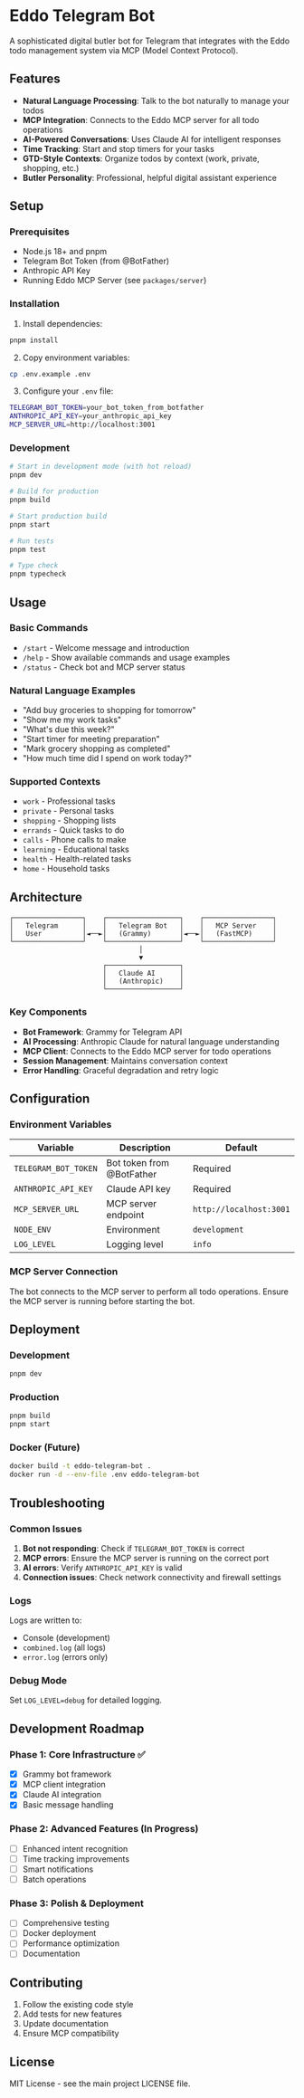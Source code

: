 # Eddo Telegram Bot

A sophisticated digital butler bot for Telegram that integrates with the Eddo todo management system via MCP (Model Context Protocol).

## Features

- **Natural Language Processing**: Talk to the bot naturally to manage your todos
- **MCP Integration**: Connects to the Eddo MCP server for all todo operations
- **AI-Powered Conversations**: Uses Claude AI for intelligent responses
- **Time Tracking**: Start and stop timers for your tasks
- **GTD-Style Contexts**: Organize todos by context (work, private, shopping, etc.)
- **Butler Personality**: Professional, helpful digital assistant experience

## Setup

### Prerequisites

- Node.js 18+ and pnpm
- Telegram Bot Token (from @BotFather)
- Anthropic API Key
- Running Eddo MCP Server (see `packages/server`)

### Installation

1. Install dependencies:
```bash
pnpm install
```

2. Copy environment variables:
```bash
cp .env.example .env
```

3. Configure your `.env` file:
```bash
TELEGRAM_BOT_TOKEN=your_bot_token_from_botfather
ANTHROPIC_API_KEY=your_anthropic_api_key
MCP_SERVER_URL=http://localhost:3001
```

### Development

```bash
# Start in development mode (with hot reload)
pnpm dev

# Build for production
pnpm build

# Start production build
pnpm start

# Run tests
pnpm test

# Type check
pnpm typecheck
```

## Usage

### Basic Commands

- `/start` - Welcome message and introduction
- `/help` - Show available commands and usage examples
- `/status` - Check bot and MCP server status

### Natural Language Examples

- "Add buy groceries to shopping for tomorrow"
- "Show me my work tasks"
- "What's due this week?"
- "Start timer for meeting preparation"
- "Mark grocery shopping as completed"
- "How much time did I spend on work today?"

### Supported Contexts

- `work` - Professional tasks
- `private` - Personal tasks
- `shopping` - Shopping lists
- `errands` - Quick tasks to do
- `calls` - Phone calls to make
- `learning` - Educational tasks
- `health` - Health-related tasks
- `home` - Household tasks

## Architecture

```
┌─────────────────┐    ┌──────────────────┐    ┌─────────────────┐
│   Telegram      │    │   Telegram Bot   │    │   MCP Server    │
│   User          │◄──►│   (Grammy)       │◄──►│   (FastMCP)     │
└─────────────────┘    └──────────────────┘    └─────────────────┘
                                │
                                ▼
                       ┌──────────────────┐
                       │   Claude AI      │
                       │   (Anthropic)    │
                       └──────────────────┘
```

### Key Components

- **Bot Framework**: Grammy for Telegram API
- **AI Processing**: Anthropic Claude for natural language understanding
- **MCP Client**: Connects to the Eddo MCP server for todo operations  
- **Session Management**: Maintains conversation context
- **Error Handling**: Graceful degradation and retry logic

## Configuration

### Environment Variables

| Variable | Description | Default |
|----------|-------------|---------|
| `TELEGRAM_BOT_TOKEN` | Bot token from @BotFather | Required |
| `ANTHROPIC_API_KEY` | Claude API key | Required |
| `MCP_SERVER_URL` | MCP server endpoint | `http://localhost:3001` |
| `NODE_ENV` | Environment | `development` |
| `LOG_LEVEL` | Logging level | `info` |

### MCP Server Connection

The bot connects to the MCP server to perform all todo operations. Ensure the MCP server is running before starting the bot.

## Deployment

### Development
```bash
pnpm dev
```

### Production
```bash
pnpm build
pnpm start
```

### Docker (Future)
```bash
docker build -t eddo-telegram-bot .
docker run -d --env-file .env eddo-telegram-bot
```

## Troubleshooting

### Common Issues

1. **Bot not responding**: Check if `TELEGRAM_BOT_TOKEN` is correct
2. **MCP errors**: Ensure the MCP server is running on the correct port
3. **AI errors**: Verify `ANTHROPIC_API_KEY` is valid
4. **Connection issues**: Check network connectivity and firewall settings

### Logs

Logs are written to:
- Console (development)
- `combined.log` (all logs)
- `error.log` (errors only)

### Debug Mode

Set `LOG_LEVEL=debug` for detailed logging.

## Development Roadmap

### Phase 1: Core Infrastructure ✅
- [x] Grammy bot framework
- [x] MCP client integration
- [x] Claude AI integration
- [x] Basic message handling

### Phase 2: Advanced Features (In Progress)
- [ ] Enhanced intent recognition
- [ ] Time tracking improvements
- [ ] Smart notifications
- [ ] Batch operations

### Phase 3: Polish & Deployment
- [ ] Comprehensive testing
- [ ] Docker deployment
- [ ] Performance optimization
- [ ] Documentation

## Contributing

1. Follow the existing code style
2. Add tests for new features
3. Update documentation
4. Ensure MCP compatibility

## License

MIT License - see the main project LICENSE file.